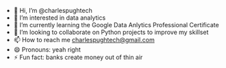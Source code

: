 - 👋 Hi, I’m @charlespughtech
- 👀 I’m interested in data analytics
- 🌱 I’m currently learning the Google Data Anlytics Professional Certificate
- 💞️ I’m looking to collaborate on Python projects to improve my skillset
- 📫 How to reach me charlespughtech@gmail.com
- 😄 Pronouns: yeah right
- ⚡ Fun fact: banks create money out of thin air

<!---
charlespughtech/charlespughtech is a ✨ special ✨ repository because its `README.md` (this file) appears on your GitHub profile.
You can click the Preview link to take a look at your changes.
--->
